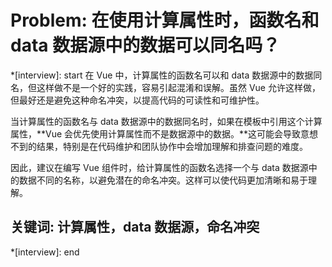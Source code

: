 # Problem: 在使用计算属性时，函数名和 data 数据源中的数据可以同名吗？

*[interview]: start
在 Vue 中，计算属性的函数名可以和 data 数据源中的数据同名，但这样做不是一个好的实践，容易引起混淆和误解。虽然 Vue 允许这样做，但最好还是避免这种命名冲突，以提高代码的可读性和可维护性。

当计算属性的函数名与 data 数据源中的数据同名时，如果在模板中引用这个计算属性，**Vue 会优先使用计算属性而不是数据源中的数据。**这可能会导致意想不到的结果，特别是在代码维护和团队协作中会增加理解和排查问题的难度。

因此，建议在编写 Vue 组件时，给计算属性的函数名选择一个与 data 数据源中的数据不同的名称，以避免潜在的命名冲突。这样可以使代码更加清晰和易于理解。

## 关键词: 计算属性，data 数据源，命名冲突
*[interview]: end
